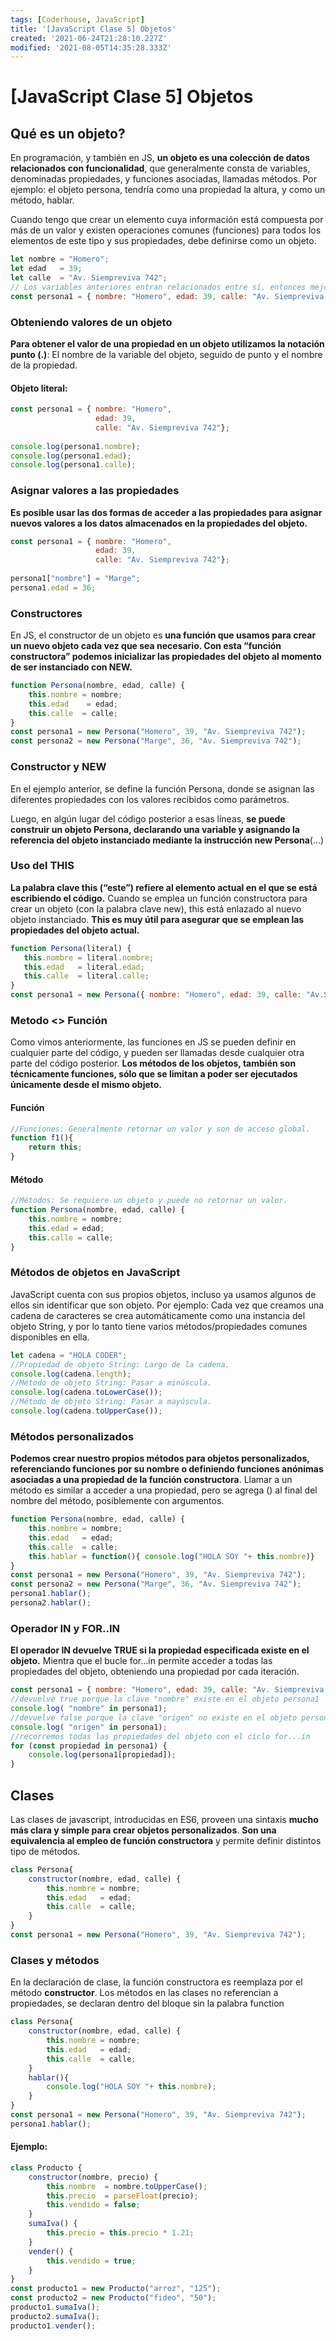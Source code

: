 ```yaml
---
tags: [Coderhouse, JavaScript]
title: '[JavaScript Clase 5] Objetos'
created: '2021-06-24T21:28:10.227Z'
modified: '2021-08-05T14:35:28.333Z'
---
```


# [JavaScript Clase 5] Objetos

## Qué es un objeto?

En programación, y también en JS, **un objeto es una colección de datos relacionados con funcionalidad**, que generalmente consta de variables, denominadas propiedades, y funciones asociadas, llamadas métodos.
Por ejemplo: el objeto persona, tendría como una propiedad la altura, y como un método, hablar.

Cuando tengo que crear un elemento cuya información está compuesta por más de un valor y existen operaciones comunes (funciones) para todos los elementos de este tipo y sus propiedades, debe definirse como un objeto.

```javascript
let nombre = "Homero";
let edad   = 39;
let calle  = "Av. Siempreviva 742";
// Los variables anteriores entran relacionados entre sí, entonces mejor usamos un objeto literal
const persona1 = { nombre: "Homero", edad: 39, calle: "Av. Siempreviva 742" }
```

### Obteniendo valores de un objeto

**Para obtener el valor de una propiedad en un objeto utilizamos la notación punto (.)**: El nombre de la variable del objeto, seguido de punto y el nombre de la propiedad.

#### Objeto literal:

```javascript
const persona1 = { nombre: "Homero",
                   edad: 39,
                   calle: "Av. Siempreviva 742"};
                   
console.log(persona1.nombre);
console.log(persona1.edad);
console.log(persona1.calle);
```

### Asignar valores a las propiedades

**Es posible usar las dos formas de acceder a las propiedades para asignar nuevos valores a los datos almacenados en la propiedades del objeto.**

```javascript
const persona1 = { nombre: "Homero",
                   edad: 39,
                   calle: "Av. Siempreviva 742"};
                   
persona1["nombre"] = "Marge";
persona1.edad = 36;
```

### Constructores

En JS, el constructor de un objeto es **una función que usamos para crear un nuevo objeto cada vez que sea necesario. Con esta “función constructora” podemos inicializar las propiedades del objeto al momento de ser instanciado con NEW.**

```javascript
function Persona(nombre, edad, calle) {
    this.nombre = nombre;
    this.edad 	 = edad;
    this.calle  = calle;
}
const persona1 = new Persona("Homero", 39, "Av. Siempreviva 742");
const persona2 = new Persona("Marge", 36, "Av. Siempreviva 742");
```

### Constructor y NEW

En el ejemplo anterior, se define la función Persona, donde se asignan las diferentes propiedades con los valores recibidos como parámetros.

Luego, en algún lugar del código posterior a esas líneas, **se puede construir un objeto Persona, declarando una variable y asignando la referencia del objeto instanciado mediante la instrucción new Persona**(...)

### Uso del THIS

**La palabra clave this (“este”) refiere al elemento actual en el que se está escribiendo el código.**  Cuando se emplea un función constructora para crear un objeto (con la palabra clave new), this está enlazado al nuevo objeto instanciado.
**This es muy útil para asegurar que se emplean las propiedades del objeto actual.**

 ```javascript
 function Persona(literal) {
    this.nombre = literal.nombre;
    this.edad   = literal.edad;
    this.calle  = literal.calle;
}
const persona1 = new Persona({ nombre: "Homero", edad: 39, calle: "Av.Siempreviva 742" });
```

### Metodo <> Función

Como vimos anteriormente, las funciones en JS se pueden definir en cualquier parte del código, y pueden ser llamadas desde cualquier otra parte del código posterior.
**Los métodos de los objetos, también son técnicamente funciones, sólo que se limitan a poder ser ejecutados únicamente desde el mismo objeto.**

#### Función

```javascript
//Funciones: Generalmente retornar un valor y son de acceso global.
function f1(){
    return this;
}
```

#### Método

```javascript
//Métodos: Se requiere un objeto y puede no retornar un valor.
function Persona(nombre, edad, calle) {
    this.nombre = nombre;
    this.edad = edad;
    this.calle = calle;
}
```

### Métodos de objetos en JavaScript

JavaScript cuenta con sus propios objetos, incluso ya usamos algunos de ellos sin identificar que son objeto.
Por ejemplo: Cada vez que creamos una cadena de caracteres se crea automáticamente como una instancia del objeto String, y por lo tanto tiene varios métodos/propiedades comunes disponibles en ella.

```javascript
let cadena = "HOLA CODER";
//Propiedad de objeto String: Largo de la cadena.
console.log(cadena.length);
//Método de objeto String: Pasar a minúscula.
console.log(cadena.toLowerCase());
//Método de objeto String: Pasar a mayúscula.
console.log(cadena.toUpperCase());
```

### Métodos personalizados
**Podemos crear nuestro propios métodos para objetos personalizados, referenciando funciones por su nombre o definiendo funciones anónimas asociadas a una propiedad de la función constructora**. 
Llamar a un método es similar a acceder a una propiedad, pero se agrega () al final del nombre del método, posiblemente con argumentos.

```javascript
function Persona(nombre, edad, calle) {
    this.nombre = nombre;
    this.edad   = edad;
    this.calle  = calle;
    this.hablar = function(){ console.log("HOLA SOY "+ this.nombre)}
}
const persona1 = new Persona("Homero", 39, "Av. Siempreviva 742");
const persona2 = new Persona("Marge", 36, "Av. Siempreviva 742");
persona1.hablar();
persona2.hablar();
```

### Operador IN y FOR..IN

**El operador IN devuelve TRUE si la propiedad especificada existe en el objeto.** 
Mientra que el bucle for...in permite acceder a todas las propiedades del objeto, obteniendo una propiedad por cada iteración.

```javascript
const persona1 = { nombre: "Homero", edad: 39, calle: "Av. Siempreviva 742"};
//devuelve true porque la clave "nombre" existe en el objeto persona1
console.log( "nombre" in persona1);
//devuelve false porque la clave "origen" no existe en el objeto persona1
console.log( "origen" in persona1);
//recorremos todas las propiedades del objeto con el ciclo for...in
for (const propiedad in persona1) {
    console.log(persona1[propiedad]);
}
```

## Clases

Las clases de javascript, introducidas en ES6, proveen una sintaxis **mucho más clara y simple para crear objetos personalizados**.
**Son una equivalencia al empleo de función constructora** y permite definir distintos tipo de métodos. 

```javascript
class Persona{
    constructor(nombre, edad, calle) {
        this.nombre = nombre;
        this.edad   = edad;
        this.calle  = calle;
    }
}
const persona1 = new Persona("Homero", 39, "Av. Siempreviva 742");
```

### Clases y métodos

En la declaración de clase, la función constructora es reemplaza por el método **constructor**. Los métodos en las clases no referencian a propiedades, se declaran dentro del bloque sin la palabra function

```javascript
class Persona{
    constructor(nombre, edad, calle) {
        this.nombre = nombre;
        this.edad   = edad;
        this.calle  = calle;
    }
    hablar(){
        console.log("HOLA SOY "+ this.nombre);
    }
}
const persona1 = new Persona("Homero", 39, "Av. Siempreviva 742");
persona1.hablar();
```

#### Ejemplo:

```javascript
class Producto {
    constructor(nombre, precio) {
        this.nombre  = nombre.toUpperCase();
        this.precio  = parseFloat(precio);
        this.vendido = false;
    }
    sumaIva() {
        this.precio = this.precio * 1.21;
    }
    vender() {
        this.vendido = true;
    }
}
const producto1 = new Producto("arroz", "125");
const producto2 = new Producto("fideo", "50");
producto1.sumaIva();
producto2.sumaIva();
producto1.vender();
```



